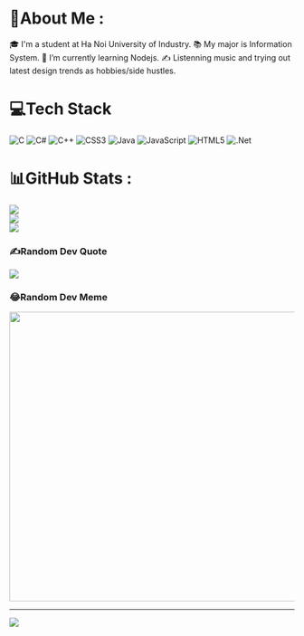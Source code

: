 # 💫About Me :
🎓   I'm a student at Ha Noi University of Industry.
📚   My major is Information System.
🔭   I’m currently learning Nodejs.
✍️   Listenning music and trying out latest design trends as hobbies/side hustles.

# 💻Tech Stack
![C](https://img.shields.io/badge/c-%2300599C.svg?style=plastic&logo=c&logoColor=white) ![C#](https://img.shields.io/badge/c%23-%23239120.svg?style=plastic&logo=c-sharp&logoColor=white) ![C++](https://img.shields.io/badge/c++-%2300599C.svg?style=plastic&logo=c%2B%2B&logoColor=white) ![CSS3](https://img.shields.io/badge/css3-%231572B6.svg?style=plastic&logo=css3&logoColor=white) ![Java](https://img.shields.io/badge/java-%23ED8B00.svg?style=plastic&logo=java&logoColor=white) ![JavaScript](https://img.shields.io/badge/javascript-%23323330.svg?style=plastic&logo=javascript&logoColor=%23F7DF1E) ![HTML5](https://img.shields.io/badge/html5-%23E34F26.svg?style=plastic&logo=html5&logoColor=white) ![.Net](https://img.shields.io/badge/.NET-5C2D91?style=plastic&logo=.net&logoColor=white)
# 📊GitHub Stats :
![](https://github-readme-stats.vercel.app/api?username=muoi2905&theme=radical&hide_border=false&include_all_commits=false&count_private=false)<br/>
![](https://github-readme-streak-stats.herokuapp.com/?user=muoi2905&theme=radical&hide_border=false)<br/>
![](https://github-readme-stats.vercel.app/api/top-langs/?username=muoi2905&theme=radical&hide_border=false&include_all_commits=false&count_private=false&layout=compact)

### ✍️Random Dev Quote
![](https://quotes-github-readme.vercel.app/api?type=horizontal&theme=radical)

### 😂Random Dev Meme
<img src="https://random-memer.herokuapp.com/" width="512px"/>

---
[![](https://visitcount.itsvg.in/api?id=muoi2905&icon=0&color=0)](https://visitcount.itsvg.in)
